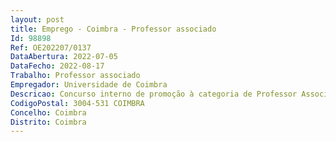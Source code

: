 ```yaml
--- 
layout: post
title: Emprego - Coimbra - Professor associado
Id: 98898
Ref: OE202207/0137
DataAbertura: 2022-07-05
DataFecho: 2022-08-17
Trabalho: Professor associado
Empregador: Universidade de Coimbra
Descricao: Concurso interno de promoção à categoria de Professor Associado para a área  disciplinar de Ciências Farmacêuticas.  Funções atribuídas aos Professores Associados, em conformidade com  o disposto no artigo 4.º e no n.º 2 do artigo 5.º do Estatuto da Carreira  Docente Universitária (ECDU), aprovado pelo Decreto Lei n.º 448 79, de 13 de  novembro, com a redação dada pelo Decreto Lei n.º 205 2009, de 31 de agosto  na sua redação atual.
CodigoPostal: 3004-531 COIMBRA
Concelho: Coimbra
Distrito: Coimbra
--- 
```

